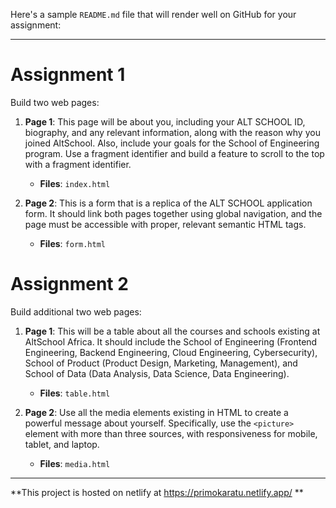 Here's a sample `README.md` file that will render well on GitHub for your assignment:

---

# Assignment 1

Build two web pages:

1. **Page 1**: This page will be about you, including your ALT SCHOOL ID, biography, and any relevant information, along with the reason why you joined AltSchool. Also, include your goals for the School of Engineering program. Use a fragment identifier and build a feature to scroll to the top with a fragment identifier.

   - **Files**: `index.html`

2. **Page 2**: This is a form that is a replica of the ALT SCHOOL application form. It should link both pages together using global navigation, and the page must be accessible with proper, relevant semantic HTML tags.

   - **Files**: `form.html`


# Assignment 2

Build additional two web pages:

1. **Page 1**: This will be a table about all the courses and schools existing at AltSchool Africa. It should include the School of Engineering (Frontend Engineering, Backend Engineering, Cloud Engineering, Cybersecurity), School of Product (Product Design, Marketing, Management), and School of Data (Data Analysis, Data Science, Data Engineering).

   - **Files**: `table.html`

2. **Page 2**: Use all the media elements existing in HTML to create a powerful message about yourself. Specifically, use the `<picture>` element with more than three sources, with responsiveness for mobile, tablet, and laptop.

   - **Files**: `media.html`

---

**This project is hosted on netlify at https://primokaratu.netlify.app/ **